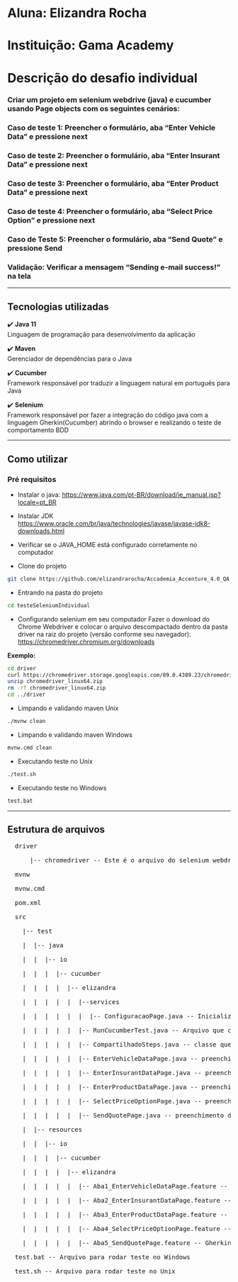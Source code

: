 # Aluna: Elizandra Rocha
# Instituição: Gama Academy

# Descrição do desafio individual
### Criar um projeto em selenium webdrive (java) e cucumber usando Page objects com os seguintes cenários:

### Caso de teste 1: Preencher o formulário, aba “Enter Vehicle Data” e pressione next

### Caso de teste 2: Preencher o formulário, aba “Enter Insurant Data” e pressione next

### Caso de teste 3: Preencher o formulário, aba “Enter Product Data” e pressione next

### Caso de teste 4: Preencher o formulário, aba “Select Price Option” e pressione next

### Caso de Teste 5: Preencher o formulário, aba “Send Quote” e pressione Send

### Validação: Verificar a mensagem “Sending e-mail success!” na tela

--------------------------------------------------------------------

## Tecnologias utilizadas
:heavy_check_mark: <b>Java 11</b><br>
Linguagem de programação para desenvolvimento da aplicação<br>

:heavy_check_mark: <b>Maven</b><br>
Gerenciador de dependências para o Java<br>

:heavy_check_mark: <b>Cucumber</b><br>
Framework responsável por traduzir a linguagem natural em português para Java<br>

:heavy_check_mark: <b>Selenium</b><br>
Framework responsável por fazer a integração do código java com a linguagem Gherkin(Cucumber) abrindo o browser e realizando o teste de comportamento BDD<br>

--------------------------------------------------------------------

## Como utilizar
### Pré requisitos
- Instalar o java:
https://www.java.com/pt-BR/download/ie_manual.jsp?locale=pt_BR
- Instalar JDK
https://www.oracle.com/br/java/technologies/javase/javase-jdk8-downloads.html
- Verificar se o JAVA_HOME está configurado corretamente no computador



- Clone do projeto
 ```bash
git clone https://github.com/elizandrarocha/Accademia_Accenture_4.0_QA.git
 ```

- Entrando na pasta do projeto
 ```bash
cd testeSeleniumIndividual
 ```

- Configurando selenium em seu computador
Fazer o download do Chrome Webdriver e colocar o arquivo descompactado dentro da pasta driver na raiz do projeto (versão conforme seu navegador):<br>
https://chromedriver.chromium.org/downloads<br>

<b>Exemplo:</b><br>
 ```bash
cd driver
curl https://chromedriver.storage.googleapis.com/89.0.4389.23/chromedriver_linux64.zip
unzip chromedriver_linux64.zip
rm -rf chromedriver_linux64.zip
cd ../driver
 ```

- Limpando e validando maven Unix
 ```bash
./mvnw clean
 ```
 
- Limpando e validando maven Windows
 ```bash
mvnw.cmd clean
 ```

- Executando teste no Unix
 ```bash
./test.sh
 ```

- Executando teste no Windows
 ```bash
test.bat
 ```

--------------------------------------------------------------------
## Estrutura de arquivos
<pre>
  driver <br>
      |-- chromedriver -- Este é o arquivo do selenium webdriver, substitua este arquivo com a versão da sua máquina<br>
  mvnw<br>
  mvnw.cmd<br>
  pom.xml<br>
  src<br>
    |-- test<br>
    |  |-- java<br>
    |  |  |-- io<br>
    |  |  |  |-- cucumber<br>
    |  |  |  |  |-- elizandra<br>
    |  |  |  |  |  |--services<br>
    |  |  |  |  |  |  |-- ConfiguracaoPage.java -- Inicialização e fechamento do browser juntamente com os métodos de busca de elementos web <br>
    |  |  |  |  |  |-- RunCucumberTest.java -- Arquivo que configura a inicialização do Java test <br> 
    |  |  |  |  |  |-- CompartilhadoSteps.java -- classe que chama os métodos de seleção, entrada de dados e cliques do botão Next em todas as Pages<br>
    |  |  |  |  |  |-- EnterVehicleDataPage.java -- preenchimento da aba inicial do form<br>
    |  |  |  |  |  |-- EnterInsurantDataPage.java -- preenchimento da segunda aba do form<br>
    |  |  |  |  |  |-- EnterProductDataPage.java -- preenchimento da terceira aba do form<br>
    |  |  |  |  |  |-- SelectPriceOptionPage.java -- preenchimento da quarta aba do form<br>
    |  |  |  |  |  |-- SendQuotePage.java -- preenchimento da última aba do form<br>
    |  |-- resources<br>
    |  |  |-- io<br>
    |  |  |  |-- cucumber<br>
    |  |  |  |  |-- elizandra<br>
    |  |  |  |  |  |-- Aba1_EnterVehicleDataPage.feature -- Gherkin com os steps do caso de teste 1<br>
    |  |  |  |  |  |-- Aba2_EnterInsurantDataPage.feature -- Gherkin com os steps do caso de teste 2<br>
    |  |  |  |  |  |-- Aba3_EnterProductDataPage.feature -- Gherkin com os steps do caso de teste 3<br>
    |  |  |  |  |  |-- Aba4_SelectPriceOptionPage.feature -- Gherkin com os steps do caso de teste 4<br>  
    |  |  |  |  |  |-- Aba5_SendQuotePage.feature -- Gherkin com os steps do caso de teste 5<br>  
  test.bat -- Arquivo para rodar teste no Windows<br>
  test.sh -- Arquivo para rodar teste no Unix<br>
</pre>